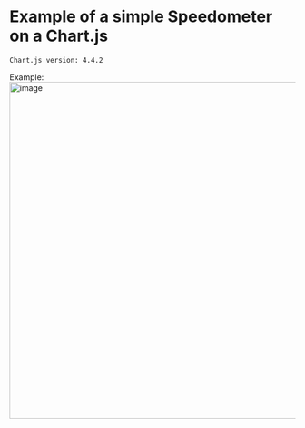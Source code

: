 # Example of a simple Speedometer on a Chart.js

```
Chart.js version: 4.4.2
```

Example:
<img width="593" alt="image" src="https://github.com/user-attachments/assets/a559cc25-24b4-4a22-b3e4-3fa2ea192bf1">
